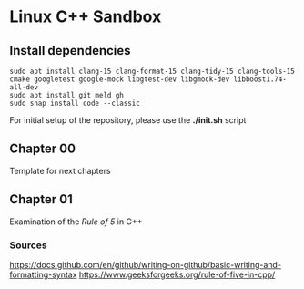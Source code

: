 # Linux C++ Sandbox

## Install dependencies

```
sudo apt install clang-15 clang-format-15 clang-tidy-15 clang-tools-15 cmake googletest google-mock libgtest-dev libgmock-dev libboost1.74-all-dev
sudo apt install git meld gh
sudo snap install code --classic
```

For initial setup of the repository, please use the **./init.sh** script

## Chapter 00
Template for next chapters

## Chapter 01
Examination of the *Rule of 5* in C++

### Sources
https://docs.github.com/en/github/writing-on-github/basic-writing-and-formatting-syntax
https://www.geeksforgeeks.org/rule-of-five-in-cpp/
